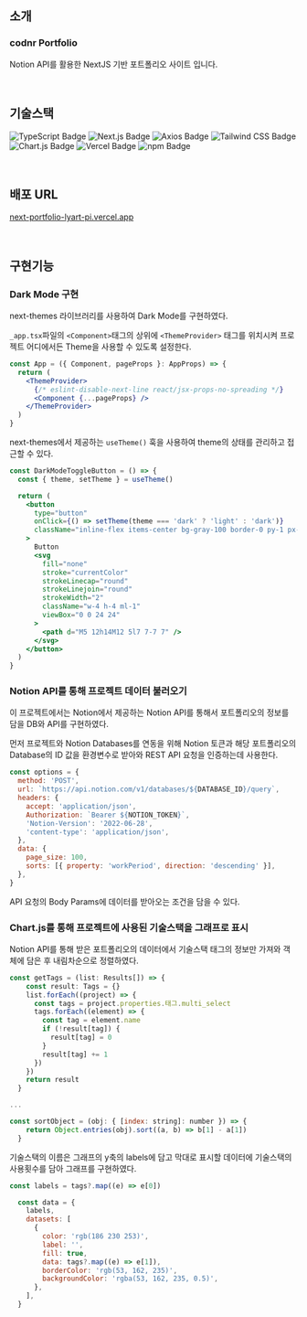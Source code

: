 ## 소개
### codnr Portfolio
Notion API를 활용한 NextJS 기반 포트폴리오 사이트 입니다.

<br/>

## 기술스택

![TypeScript Badge](https://img.shields.io/badge/TypeScript-3178C6?logo=typescript&logoColor=fff&style=flat) ![Next.js Badge](https://img.shields.io/badge/Next.js-000?logo=nextdotjs&logoColor=fff&style=flat) ![Axios Badge](https://img.shields.io/badge/Axios-5A29E4?logo=axios&logoColor=fff&style=flat) ![Tailwind CSS Badge](https://img.shields.io/badge/Tailwind%20CSS-06B6D4?logo=tailwindcss&logoColor=fff&style=flat) ![Chart.js Badge](https://img.shields.io/badge/Chart.js-FF6384?logo=chartdotjs&logoColor=fff&style=flat)
![Vercel Badge](https://img.shields.io/badge/Vercel-000?logo=vercel&logoColor=fff&style=flat) ![npm Badge](https://img.shields.io/badge/npm-CB3837?logo=npm&logoColor=fff&style=flat)

<br/>

## 배포 URL

[next-portfolio-lyart-pi.vercel.app](https://next-portfolio-lyart-pi.vercel.app/)

<br/>

## 구현기능
### Dark Mode 구현
next-themes 라이브러리를 사용하여 Dark Mode를 구현하였다.

`_app.tsx`파일의 `<Component>`태그의 상위에 `<ThemeProvider>` 태그를 위치시켜 프로젝트 어디에서든 Theme을 사용할 수 있도록 설정한다.
```jsx
const App = ({ Component, pageProps }: AppProps) => {
  return (
    <ThemeProvider>
      {/* eslint-disable-next-line react/jsx-props-no-spreading */}
      <Component {...pageProps} />
    </ThemeProvider>
  )
}
```

next-themes에서 제공하는 `useTheme()` 훅을 사용하여 theme의 상태를 관리하고 접근할 수 있다.
```jsx
const DarkModeToggleButton = () => {
  const { theme, setTheme } = useTheme()

  return (
    <button
      type="button"
      onClick={() => setTheme(theme === 'dark' ? 'light' : 'dark')}
      className="inline-flex items-center bg-gray-100 border-0 py-1 px-3 focus:outline-none hover:bg-gray-200 rounded text-base mt-4 md:mt-0"
    >
      Button
      <svg
        fill="none"
        stroke="currentColor"
        strokeLinecap="round"
        strokeLinejoin="round"
        strokeWidth="2"
        className="w-4 h-4 ml-1"
        viewBox="0 0 24 24"
      >
        <path d="M5 12h14M12 5l7 7-7 7" />
      </svg>
    </button>
  )
}
```

### Notion API를 통해 프로젝트 데이터 불러오기
이 프로젝트에서는 Notion에서 제공하는 Notion API를 통해서 포트폴리오의 정보를 담을 DB와 API를 구현하였다.

먼저 프로젝트와 Notion Databases를 연동을 위해 Notion 토큰과 해당 포트폴리오의 Database의 ID 값을 환경변수로 받아와 REST API 요청을 인증하는데 사용한다.
```jsx
const options = {
  method: 'POST',
  url: `https://api.notion.com/v1/databases/${DATABASE_ID}/query`,
  headers: {
    accept: 'application/json',
    Authorization: `Bearer ${NOTION_TOKEN}`,
    'Notion-Version': '2022-06-28',
    'content-type': 'application/json',
  },
  data: {
    page_size: 100,
    sorts: [{ property: 'workPeriod', direction: 'descending' }],
  },
}
```
API 요청의 Body Params에 데이터를 받아오는 조건을 담을 수 있다.

### Chart.js를 통해 프로젝트에 사용된 기술스택을 그래프로 표시
Notion API를 통해 받은 포트폴리오의 데이터에서 기술스택 태그의 정보만 가져와 객체에 담은 후 내림차순으로 정렬하였다.
```jsx
const getTags = (list: Results[]) => {
    const result: Tags = {}
    list.forEach((project) => {
      const tags = project.properties.태그.multi_select
      tags.forEach((element) => {
        const tag = element.name
        if (!result[tag]) {
          result[tag] = 0
        }
        result[tag] += 1
      })
    })
    return result
  }

...

const sortObject = (obj: { [index: string]: number }) => {
    return Object.entries(obj).sort((a, b) => b[1] - a[1])
  }
```

기술스택의 이름은 그래프의 y축의 labels에 담고 막대로 표시할 데이터에 기술스택의 사용횟수를 담아 그래프를 구현하였다.
```jsx
const labels = tags?.map((e) => e[0])

  const data = {
    labels,
    datasets: [
      {
        color: 'rgb(186 230 253)',
        label: '',
        fill: true,
        data: tags?.map((e) => e[1]),
        borderColor: 'rgb(53, 162, 235)',
        backgroundColor: 'rgba(53, 162, 235, 0.5)',
      },
    ],
  }
```
